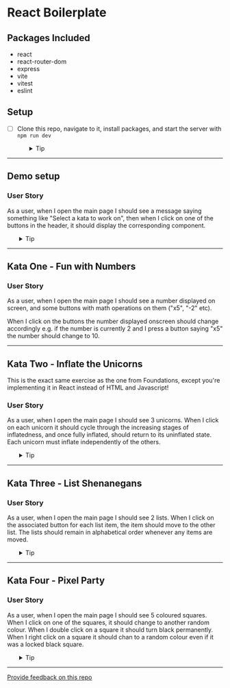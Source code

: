 # React Boilerplate

## Packages Included

- react
- react-router-dom
- express
- vite
- vitest
- eslint

## Setup

- [ ] Clone this repo, navigate to it, install packages, and start the server with `npm run dev`
  <details style="padding-left: 2em">
    <summary>Tip</summary>

  ```sh
  npm install
  npm run dev
  ```

  </details>

---

## Demo setup

### User Story

As a user, when I open the main page I should see a message saying something like "Select a kata to work on", then when I click on one of the buttons in the header, it should display the corresponding component.

  <details style="padding-left: 2em">
    <summary>Tip</summary>
The state for which component is to be displayed will live in the App component, but the setting of that state will be done from the Header component. Consider how you can pass the setState function to the Header.
  </details>

---

## Kata One - Fun with Numbers

### User Story

As a user, when I open the main page I should see a number displayed on screen, and some buttons with math operations on them ("x5", "-2" etc).

When I click on the buttons the number displayed onscreen should change accordingly e.g. if the number is currently 2 and I press a button saying "x5" the number should change to 10.

---

## Kata Two - Inflate the Unicorns

This is the exact same exercise as the one from Foundations, except you're implementing it in React instead of HTML and Javascript!

### User Story

As a user, when I open the main page I should see 3 unicorns.
When I click on each unicorn it should cycle through the increasing stages of inflatedness, and once fully inflated, should return to its uninflated state.
Each unicorn must inflate independently of the others.

  <details style="padding-left: 2em">
    <summary>Tip</summary>
- Consider making your state for this component in the form of an object.
- When updating state, use the spread operator

  </details>

---

## Kata Three - List Shenanegans

### User Story

As a user, when I open the main page I should see 2 lists.
When I click on the associated button for each list item, the item should move to the other list.
The lists should remain in alphabetical order whenever any items are moved.

  <details style="padding-left: 2em">
    <summary>Tip</summary>
Each list will be a separate array in state.
  </details>

---

## Kata Four - Pixel Party

### User Story

As a user, when I open the main page I should see 5 coloured squares.
When I click on one of the squares, it should change to another random colour.
When I double click on a square it should turn black permanently.
When I right click on a square it should chan to a random colour even if it was a locked black square.

  <details style="padding-left: 2em">
    <summary>Tip</summary>
Each square("pixel") will be its own component and the state for the `color` will live inside that component.
Consider keeping the status of the pixel in the component as well, so it can remember if it's been locked to black or not.
  </details>

---

[Provide feedback on this repo](https://docs.google.com/forms/d/e/1FAIpQLSfw4FGdWkLwMLlUaNQ8FtP2CTJdGDUv6Xoxrh19zIrJSkvT4Q/viewform?usp=pp_url&entry.1958421517=react-kata)
